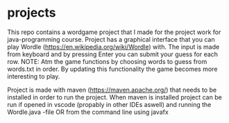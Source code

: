 # projects
This repo contains a wordgame project that I made for the project work for java-programming course.
Project has a graphical interface that you can play Wordle (https://en.wikipedia.org/wiki/Wordle) with. 
The input is made from keyboard and by pressing Enter you can submit your guess for each row. 
NOTE: Atm the game functions by choosing words to guess from words.txt in order. By updating this functionality the game becomes more interesting to play.

Project is made with maven (https://maven.apache.org/) that needs to be installed in order to run the project.
When maven is installed project can be run if opened in vscode (propably in other IDEs aswell) and running the Wordle.java -file
OR
from the command line using javafx
